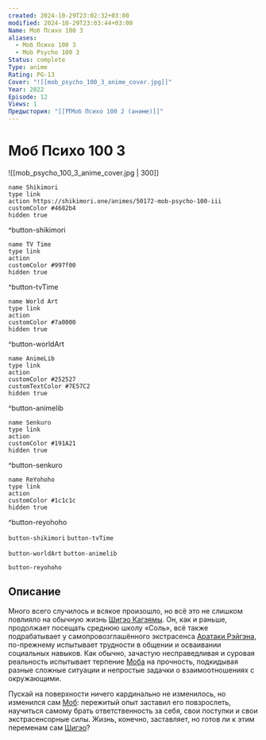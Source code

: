 ```yaml
---
created: 2024-10-29T23:02:32+03:00
modified: 2024-10-29T23:03:44+03:00
Name: Моб Психо 100 3
aliases:
  - Моб Психо 100 3
  - Mob Psycho 100 3
Status: complete
Type: anime
Rating: PG-13
Cover: "![[mob_psycho_100_3_anime_cover.jpg]]"
Year: 2022
Episode: 12
Views: 1
Предыстория: "[[⛩️Моб Психо 100 2 (аниме)]]"
---
```


# Моб Психо 100 3

![[mob_psycho_100_3_anime_cover.jpg | 300]]

```button
name Shikimori
type link
action https://shikimori.one/animes/50172-mob-psycho-100-iii
customColor #4682b4
hidden true
```
^button-shikimori

```button
name TV Time
type link
action 
customColor #997f00
hidden true
```
^button-tvTime

```button
name World Art
type link
action 
customColor #7a0000
hidden true
```
^button-worldArt

```button
name AnimeLib
type link
action 
customColor #252527
customTextColor #7E57C2
hidden true
```
^button-animelib

```button
name Senkuro
type link
action 
customColor #191A21
hidden true
```
^button-senkuro

```button
name ReYohoho
type link
action 
customColor #1c1c1c
hidden true
```
^button-reyohoho



`button-shikimori` `button-tvTime`

`button-worldArt` `button-animelib`

`button-reyohoho`

## Описание

Много всего случилось и всякое произошло, но всё это не слишком повлияло на обычную жизнь [Шигэо Кагэямы](https://shikimori.one/characters/109929-shigeo-kageyama). Он, как и раньше, продолжает посещать среднюю школу «Соль», всё также подрабатывает у самопровозглашённого экстрасенса [Аратаки Рэйгэна](https://shikimori.one/characters/109931-arataka-reigen), по-прежнему испытывает трудности в общении и осваивании социальных навыков. Как обычно, зачастую несправедливая и суровая реальность испытывает терпение [Моба](https://shikimori.one/characters/109929-shigeo-kageyama) на прочность, подкидывая разные сложные ситуации и непростые задачки о взаимоотношениях с окружающими.

Пускай на поверхности ничего кардинально не изменилось, но изменился сам [Моб](https://shikimori.one/characters/109929-shigeo-kageyama): пережитый опыт заставил его повзрослеть, научиться самому брать ответственность за себя, свои поступки и свои экстрасенсорные силы. Жизнь, конечно, заставляет, но готов ли к этим переменам сам [Шигэо](https://shikimori.one/characters/109929-shigeo-kageyama)?

